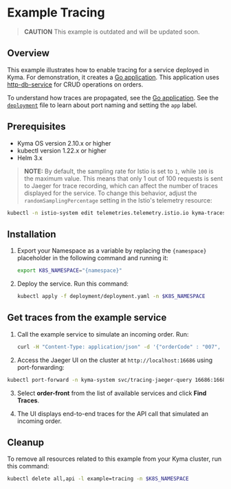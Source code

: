 # Example Tracing

>**CAUTION** This example is outdated and will be updated soon.

## Overview

This example illustrates how to enable tracing for a service deployed in Kyma. For demonstration, it creates a [Go application](src/order-front.go). This application uses [http-db-service](../http-db-service) for CRUD operations on orders.

To understand how traces are propagated, see the [Go application](src/order-front.go). See the [`deployment`](deployment/deployment.yaml) file to learn about port naming and setting the `app` label.

## Prerequisites

- Kyma OS version 2.10.x or higher
- kubectl version 1.22.x or higher
- Helm 3.x

>**NOTE:** By default, the sampling rate for Istio is set to `1`, while `100` is the maximum value. This means that only 1 out of 100 requests is sent to Jaeger for trace recording, which can affect the number of traces displayed for the service. To change this behavior, adjust the `randomSamplingPercentage` setting in the Istio's telemetry resource:
```bash
kubectl -n istio-system edit telemetries.telemetry.istio.io kyma-traces
```

## Installation

1. Export your Namespace as a variable by replacing the `{namespace}` placeholder in the following command and running it:

    ```bash
    export K8S_NAMESPACE="{namespace}"
    ```

2. Deploy the service. Run this command:

    ```bash
    kubectl apply -f deployment/deployment.yaml -n $K8S_NAMESPACE
    ```

## Get traces from the example service

1. Call the example service to simulate an incoming order. Run:

    ```bash
    curl -H "Content-Type: application/json" -d '{"orderCode" : "007", "orderPrice" : 12.0}' https://order-front-api.{YOUR_CLUSTER_DOMAIN}/orders
    ```

2. Access the Jaeger UI on the cluster at `http://localhost:16686` using port-forwarding:
```bash
kubectl port-forward -n kyma-system svc/tracing-jaeger-query 16686:16686
```

3. Select **order-front** from the list of available services and click **Find Traces**.

4. The UI displays end-to-end traces for the API call that simulated an incoming order.


## Cleanup

To remove all resources related to this example from your Kyma cluster, run this command:

```bash
kubectl delete all,api -l example=tracing -n $K8S_NAMESPACE
```
